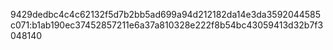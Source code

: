 
9429dedbc4c4c62132f5d7b2bb5ad699a94d212182da14e3da3592044585c071:b1ab190ec37452857211e6a37a810328e222f8b54bc43059413d32b7f3048140
